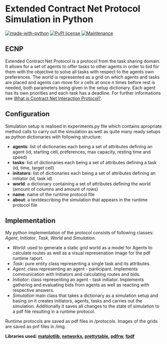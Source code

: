 # Extended Contract Net Protocol Simulation in Python
[![made-with-python](https://img.shields.io/badge/Made%20with-Python-1f425f.svg)](https://www.python.org/)
[![PyPI license](https://img.shields.io/pypi/l/ansicolortags.svg)](https://opensource.org/licenses/MIT)
[![Maintenance](https://img.shields.io/badge/Maintained%3F-no-red.svg)](https://github.com/twardzikf/ecnp-simulation/graphs/commit-activity)

## ECNP

Extended Contract Net Protocol is a protocol from the task sharing domain. It allows for a set of agents to offer tasks to other agents in order to bid for them with the objective to solve all tasks with respect to the agents own preferences. The world is represented as a grid on which agents and tasks are placed and agents can move for *x* cells at once *n* times before rest is needed, both parameters being given in the setup dictionary. Each agent has its own priorities and each task has a deadline. For further informations see [What is Contract Net Interaction Protocol?](http://www2.ensc.sfu.ca/research/iDEA/courses/files/Contract%20Net%20Protocol1.pdf).

## Configuration
Simulation setup is realised in experiments.py file which contains apropriate method calls to carry out the simulation as well as quite many ready setups as python dictionaries with following structure:

- **agents**: list of dictionaries each being a set of attributes defining an agent (id, starting cell, preferences, max capacity, resting time and speed)
- **tasks**: list of dictionaries each being a set of attributes defining a task (id, time, target cell)
- **initators**: list of dictionaries each being a set of attributes defining an initiator (id, task id)
- **world**: a dictionary containing a set of attributes defining the world (amount of columns and amount of rows)
- **name**: name of the runtime protocol file
- **about**: a textdescribing the simulation that appears in the runtime protocol file


## Implementation

My python implementation of the protocol consists of following classes: *Agent*, *Initiator*, *Task*, *World* and *Simulation*.

- *World*: used to generate a static grid world as a model for Agents to calculate routes as well as a visual represenation image for the pdf runtime raport.
- *Task*: pure entity class representing a single task and its attributes. 
- *Agent*: class representing an agent - participant. Implements communication with Initiators and calculating routes and bids.
- *Initiator*: class representing an agent - task initiator. Implements gathering and evaluating bids from agents as well as reacting with respective answers.
- *Simulation* main class that takes a  dictionary as a simulation setup and basing on it creates initiators, agents, tasks and carries out the simulation. Additionally it saves all changes to the state of simulation to a pdf file resulting in a runtime protocol.

Runtime protocols are saved as pdf files in /protocols. Images of the grids are saved as pnf files in /img.

**Libraries used: [matplotlib](https://github.com/matplotlib/matplotlib), [networkx](https://github.com/networkx), [prettytable](https://github.com/vishvananda/prettytable), [pdfrw](https://github.com/pmaupin/pdfrw), [fpdf](https://github.com/reingart/pyfpdf)**


